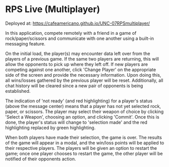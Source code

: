# RPS Live (Multiplayer)

Deployed at: https://cafeamericano.github.io/UNC-07RPSmultiplayer/

In this application, compete remotely with a friend in a game of rock/paper/scissors and communicate with one another using a built-in messaging feature.

On the initial load, the player(s) may encounter data left over from the players of a previous game. If the same two players are returning, this will allow the opponents to pick up where they left off. If new players are competing against one another, click 'Change Player' on the appropriate side of the screen and provide the necessary information. Upon doing this, all wins/losses gathered by the previous player will be reset. Additionally, all chat history will be cleared since a new pair of opponents is being established.

The indication of 'not ready' (and red highlighting) for a player's status (above the message center) means that a player has not yet selected rock, paper, or scissors. The player may select their weapon of choice by clicking 'Select a Weapon', choosing an option, and clicking 'Commit'. Once this is done, the player's status will change to 'selection made' and the red highlighting replaced by green highlighting.

When both players have made their selection, the game is over. The results of the game will appear in a modal, and the win/loss points will be applied to their respective players. The players will be given an option to restart the game; once one player chooses to restart the game, the other player will be notified of their opponents action.
